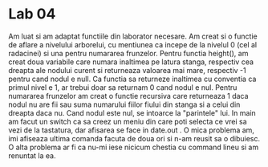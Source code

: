 # Lab 04

Am luat si am adaptat functiile din laborator necesare.
Am creat si o functie de aflare a nivelului arborelui, cu mentiunea ca incepe de la nivelul 0 (cel al radacinei) si una pentru numararea frunzelor.
Pentru functia height(), am creat doua variabile care numara inaltimea pe latura stanga, respectiv cea dreapta ale nodului curent si returneaza valoarea mai mare, respectiv -1 pentru cand nodul e null.
Ca functia sa returneze inaltimea cu conventia ca primul nivel e 1, ar trebui doar sa returnam 0 cand nodul e nul.
Pentru numararea frunzelor am creat o functie recursiva care returneaza 1 daca nodul nu are fii sau suma numarului fiilor fiului din stanga si a celui din dreapta daca nu.
Cand nodul este nul, se intoarce la "parintele" lui.
In main am facut un switch ca sa creez un meniu din care poti selecta ce vrei sa vezi de la tastatura, dar afisarea se face in date.out .
O mica problema am, imi afiseaza ultima comanda facuta de doua ori si n-am reusit sa o dibuiesc. 
O alta problema ar fi ca nu-mi iese nicicum chestia cu command lineu si am renuntat la ea.


